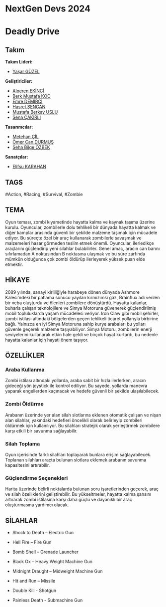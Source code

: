 # NextGen Devs 2024 
# Deadly Drive

## Takım
**Takım Lideri:**
* [Yaşar GÜZEL](https://www.linkedin.com/in/yasarguzel/)

**Geliştiriciler:**
* [Alperen EKİNCİ](https://www.linkedin.com/in/alperen-ekinci/)
* [Berk Mustafa KOÇ](https://www.linkedin.com/in/berk-mustafa-koç-5a0463253/)
* [Emre DEMİRCİ](https://www.linkedin.com/in/emre-demirci0/)
* [Hasret ŞENCAN](https://www.linkedin.com/in/hasretsencan/)
* [Mustafa Berkay USLU](https://www.linkedin.com/in/usluberkay/)
* [Sena ÇAKIRLI](https://www.linkedin.com/in/senacakirli/)

**Tasarımcılar:**
* [Metehan ÇİL](https://www.linkedin.com/in/metehancill/)
* [Ömer Can DURMUŞ](https://www.linkedin.com/in/ömer-can-durmuş-b87962199/)
* [Seha Bilge ÖZBEK](www.linkedin.com/in/seha-ozbek)

**Sanatçılar:**
* [Elifsu KARAHAN](https://www.linkedin.com/in/elifsu-karahan-8951a031a/)

## TAGS
#Action, #Racing, #Survival, #Zombie

## TEMA
Oyun teması, zombi kıyametinde hayatta kalma ve kaynak taşıma üzerine kurulu. Oyuncular, zombilerle dolu tehlikeli bir dünyada hayatta kalmak ve diğer kamplar arasında güvenli bir şekilde malzeme taşımak için mücadele ediyor. Bu süreçte özel bir araç kullanarak zombilerle savaşmak ve malzemeleri hasar görmeden teslim etmek önemli. Oyuncular, ilerledikçe araçlarını güçlendirip yeni silahlar bulabilirler. Genel amaç, aracın can barını sıfırlamadan A noktasından B noktasına ulaşmak ve bu süre zarfında mümkün olduğunca çok zombi öldürüp ilerleyerek yüksek puan elde etmektir.

## HİKAYE
2089 yılında, sanayi kirliliğiyle harabeye dönen dünyada Ashmore Kalesi'ndeki bir patlama sonucu yayılan kırmızımsı gaz, Brainflux adı verilen bir veba oluşturdu ve ölenleri zombilere dönüştürdü. Hayatta kalanlar, buharla çalışan teknolojilere ve Simya Motoruna güvenerek güçlendirilmiş mobil topluluklarda yaşam mücadelesi veriyor. Iron Claw gibi mobil şehirler, zombi istilası altındaki bölgelerden geçen tehlikeli ticaret yollarıyla birbirine bağlı. Yalnızca en iyi Simya Motoruna sahip kurye arabaları bu yolları güvenle geçerek malzeme taşıyabiliyor. Simya Motoru, zombilerin enerji seviyelerini kullanarak etkin hale geldi ve birçok hayat kurtardı, bu nedenle hayatta kalanlar için hayati önem taşıyor.

## ÖZELLİKLER

### Araba Kullanma
Zombi istilası altındaki yollarda, araba sabit bir hızla ilerlerken, aracın gideceği yön joystick ile kontrol ediliyor. Bu sayede, yollarda manevra yaparak engellerden kaçınacak ve hedefe güvenli bir şekilde ulaşılabilecek.

### Zombi Öldürme
Arabanın üzerinde yer alan silah slotlarına eklenen otomatik çalışan ve nişan alan silahlar, yakındaki hedefleri öncelikli olarak belirleyip zombileri öldürmek için kullanılıyor. Bu silahları stratejik olarak yerleştirmek zombilere karşı etkili bir savunma sağlayabilir.

### Silah Toplama
Oyun içerisinde farklı silahları toplayarak bunlara erişim sağlayabilecek. Toplanan silahları araçta bulunan slotlara eklemek arabanın savunma kapasitesini artırabilir.

### Güçlendirme Seçenekleri
Harita üzerinde belirli noktalarda bulunan soru işaretlerinden geçerek, araç ve silah özelliklerini geliştirebilir. Bu yükseltmeler, hayatta kalma şansını artırarak zombi istilasına karşı daha güçlü ve dayanıklı bir araç oluşturmasına yardımcı olacak.

## SİLAHLAR
- Shock to Death – Electric Gun

- Hell Fire – Fire Gun

- Bomb Shell – Grenade Launcher

- Black Ox – Heavy Weight Machine Gun

- Midnight Draught – Midweight Machine Gun

- Hit and Run – Missile

- Double Kill - Shotgun

- Painless Death - Submachine Gun
